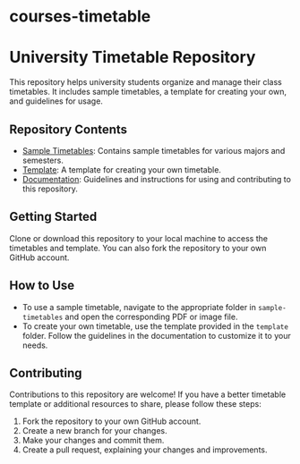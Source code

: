 # courses-timetable
# University Timetable Repository

This repository helps university students organize and manage their class timetables. It includes sample timetables, a template for creating your own, and guidelines for usage.

## Repository Contents
- [Sample Timetables](/sample-timetables): Contains sample timetables for various majors and semesters.
- [Template](/template): A template for creating your own timetable.
- [Documentation](/docs): Guidelines and instructions for using and contributing to this repository.

## Getting Started
Clone or download this repository to your local machine to access the timetables and template. You can also fork the repository to your own GitHub account.

## How to Use
- To use a sample timetable, navigate to the appropriate folder in `sample-timetables` and open the corresponding PDF or image file.
- To create your own timetable, use the template provided in the `template` folder. Follow the guidelines in the documentation to customize it to your needs.

## Contributing
Contributions to this repository are welcome! If you have a better timetable template or additional resources to share, please follow these steps:
1. Fork the repository to your own GitHub account.
2. Create a new branch for your changes.
3. Make your changes and commit them.
4. Create a pull request, explaining your changes and improvements.


